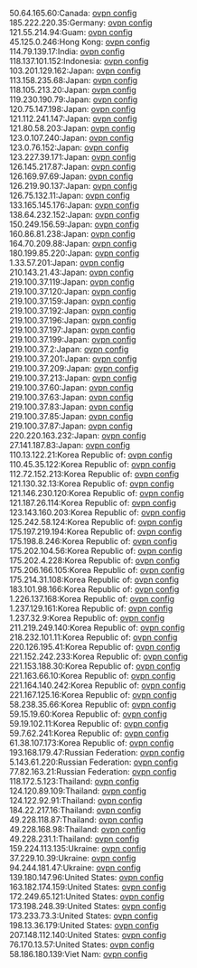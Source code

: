 50.64.165.60:Canada: [ovpn config](vpn/50_64_165_60.ovpn)  
185.222.220.35:Germany: [ovpn config](vpn/185_222_220_35.ovpn)  
121.55.214.94:Guam: [ovpn config](vpn/121_55_214_94.ovpn)  
45.125.0.246:Hong Kong: [ovpn config](vpn/45_125_0_246.ovpn)  
114.79.139.17:India: [ovpn config](vpn/114_79_139_17.ovpn)  
118.137.101.152:Indonesia: [ovpn config](vpn/118_137_101_152.ovpn)  
103.201.129.162:Japan: [ovpn config](vpn/103_201_129_162.ovpn)  
113.158.235.68:Japan: [ovpn config](vpn/113_158_235_68.ovpn)  
118.105.213.20:Japan: [ovpn config](vpn/118_105_213_20.ovpn)  
119.230.190.79:Japan: [ovpn config](vpn/119_230_190_79.ovpn)  
120.75.147.198:Japan: [ovpn config](vpn/120_75_147_198.ovpn)  
121.112.241.147:Japan: [ovpn config](vpn/121_112_241_147.ovpn)  
121.80.58.203:Japan: [ovpn config](vpn/121_80_58_203.ovpn)  
123.0.107.240:Japan: [ovpn config](vpn/123_0_107_240.ovpn)  
123.0.76.152:Japan: [ovpn config](vpn/123_0_76_152.ovpn)  
123.227.39.171:Japan: [ovpn config](vpn/123_227_39_171.ovpn)  
126.145.217.87:Japan: [ovpn config](vpn/126_145_217_87.ovpn)  
126.169.97.69:Japan: [ovpn config](vpn/126_169_97_69.ovpn)  
126.219.90.137:Japan: [ovpn config](vpn/126_219_90_137.ovpn)  
126.75.132.11:Japan: [ovpn config](vpn/126_75_132_11.ovpn)  
133.165.145.176:Japan: [ovpn config](vpn/133_165_145_176.ovpn)  
138.64.232.152:Japan: [ovpn config](vpn/138_64_232_152.ovpn)  
150.249.156.59:Japan: [ovpn config](vpn/150_249_156_59.ovpn)  
160.86.81.238:Japan: [ovpn config](vpn/160_86_81_238.ovpn)  
164.70.209.88:Japan: [ovpn config](vpn/164_70_209_88.ovpn)  
180.199.85.220:Japan: [ovpn config](vpn/180_199_85_220.ovpn)  
1.33.57.201:Japan: [ovpn config](vpn/1_33_57_201.ovpn)  
210.143.21.43:Japan: [ovpn config](vpn/210_143_21_43.ovpn)  
219.100.37.119:Japan: [ovpn config](vpn/219_100_37_119.ovpn)  
219.100.37.120:Japan: [ovpn config](vpn/219_100_37_120.ovpn)  
219.100.37.159:Japan: [ovpn config](vpn/219_100_37_159.ovpn)  
219.100.37.192:Japan: [ovpn config](vpn/219_100_37_192.ovpn)  
219.100.37.196:Japan: [ovpn config](vpn/219_100_37_196.ovpn)  
219.100.37.197:Japan: [ovpn config](vpn/219_100_37_197.ovpn)  
219.100.37.199:Japan: [ovpn config](vpn/219_100_37_199.ovpn)  
219.100.37.2:Japan: [ovpn config](vpn/219_100_37_2.ovpn)  
219.100.37.201:Japan: [ovpn config](vpn/219_100_37_201.ovpn)  
219.100.37.209:Japan: [ovpn config](vpn/219_100_37_209.ovpn)  
219.100.37.213:Japan: [ovpn config](vpn/219_100_37_213.ovpn)  
219.100.37.60:Japan: [ovpn config](vpn/219_100_37_60.ovpn)  
219.100.37.63:Japan: [ovpn config](vpn/219_100_37_63.ovpn)  
219.100.37.83:Japan: [ovpn config](vpn/219_100_37_83.ovpn)  
219.100.37.85:Japan: [ovpn config](vpn/219_100_37_85.ovpn)  
219.100.37.87:Japan: [ovpn config](vpn/219_100_37_87.ovpn)  
220.220.163.232:Japan: [ovpn config](vpn/220_220_163_232.ovpn)  
27.141.187.83:Japan: [ovpn config](vpn/27_141_187_83.ovpn)  
110.13.122.21:Korea Republic of: [ovpn config](vpn/110_13_122_21.ovpn)  
110.45.35.122:Korea Republic of: [ovpn config](vpn/110_45_35_122.ovpn)  
112.72.152.213:Korea Republic of: [ovpn config](vpn/112_72_152_213.ovpn)  
121.130.32.13:Korea Republic of: [ovpn config](vpn/121_130_32_13.ovpn)  
121.146.230.120:Korea Republic of: [ovpn config](vpn/121_146_230_120.ovpn)  
121.187.26.114:Korea Republic of: [ovpn config](vpn/121_187_26_114.ovpn)  
123.143.160.203:Korea Republic of: [ovpn config](vpn/123_143_160_203.ovpn)  
125.242.58.124:Korea Republic of: [ovpn config](vpn/125_242_58_124.ovpn)  
175.197.219.194:Korea Republic of: [ovpn config](vpn/175_197_219_194.ovpn)  
175.198.8.246:Korea Republic of: [ovpn config](vpn/175_198_8_246.ovpn)  
175.202.104.56:Korea Republic of: [ovpn config](vpn/175_202_104_56.ovpn)  
175.202.4.228:Korea Republic of: [ovpn config](vpn/175_202_4_228.ovpn)  
175.206.166.105:Korea Republic of: [ovpn config](vpn/175_206_166_105.ovpn)  
175.214.31.108:Korea Republic of: [ovpn config](vpn/175_214_31_108.ovpn)  
183.101.98.166:Korea Republic of: [ovpn config](vpn/183_101_98_166.ovpn)  
1.226.137.168:Korea Republic of: [ovpn config](vpn/1_226_137_168.ovpn)  
1.237.129.161:Korea Republic of: [ovpn config](vpn/1_237_129_161.ovpn)  
1.237.32.9:Korea Republic of: [ovpn config](vpn/1_237_32_9.ovpn)  
211.219.249.140:Korea Republic of: [ovpn config](vpn/211_219_249_140.ovpn)  
218.232.101.11:Korea Republic of: [ovpn config](vpn/218_232_101_11.ovpn)  
220.126.195.41:Korea Republic of: [ovpn config](vpn/220_126_195_41.ovpn)  
221.152.242.233:Korea Republic of: [ovpn config](vpn/221_152_242_233.ovpn)  
221.153.188.30:Korea Republic of: [ovpn config](vpn/221_153_188_30.ovpn)  
221.163.66.10:Korea Republic of: [ovpn config](vpn/221_163_66_10.ovpn)  
221.164.140.242:Korea Republic of: [ovpn config](vpn/221_164_140_242.ovpn)  
221.167.125.16:Korea Republic of: [ovpn config](vpn/221_167_125_16.ovpn)  
58.238.35.66:Korea Republic of: [ovpn config](vpn/58_238_35_66.ovpn)  
59.15.19.60:Korea Republic of: [ovpn config](vpn/59_15_19_60.ovpn)  
59.19.102.11:Korea Republic of: [ovpn config](vpn/59_19_102_11.ovpn)  
59.7.62.241:Korea Republic of: [ovpn config](vpn/59_7_62_241.ovpn)  
61.38.107.173:Korea Republic of: [ovpn config](vpn/61_38_107_173.ovpn)  
193.168.179.47:Russian Federation: [ovpn config](vpn/193_168_179_47.ovpn)  
5.143.61.220:Russian Federation: [ovpn config](vpn/5_143_61_220.ovpn)  
77.82.163.21:Russian Federation: [ovpn config](vpn/77_82_163_21.ovpn)  
118.172.5.123:Thailand: [ovpn config](vpn/118_172_5_123.ovpn)  
124.120.89.109:Thailand: [ovpn config](vpn/124_120_89_109.ovpn)  
124.122.92.91:Thailand: [ovpn config](vpn/124_122_92_91.ovpn)  
184.22.217.16:Thailand: [ovpn config](vpn/184_22_217_16.ovpn)  
49.228.118.87:Thailand: [ovpn config](vpn/49_228_118_87.ovpn)  
49.228.168.98:Thailand: [ovpn config](vpn/49_228_168_98.ovpn)  
49.228.231.1:Thailand: [ovpn config](vpn/49_228_231_1.ovpn)  
159.224.113.135:Ukraine: [ovpn config](vpn/159_224_113_135.ovpn)  
37.229.10.39:Ukraine: [ovpn config](vpn/37_229_10_39.ovpn)  
94.244.181.47:Ukraine: [ovpn config](vpn/94_244_181_47.ovpn)  
139.180.147.96:United States: [ovpn config](vpn/139_180_147_96.ovpn)  
163.182.174.159:United States: [ovpn config](vpn/163_182_174_159.ovpn)  
172.249.65.121:United States: [ovpn config](vpn/172_249_65_121.ovpn)  
173.198.248.39:United States: [ovpn config](vpn/173_198_248_39.ovpn)  
173.233.73.3:United States: [ovpn config](vpn/173_233_73_3.ovpn)  
198.13.36.179:United States: [ovpn config](vpn/198_13_36_179.ovpn)  
207.148.112.140:United States: [ovpn config](vpn/207_148_112_140.ovpn)  
76.170.13.57:United States: [ovpn config](vpn/76_170_13_57.ovpn)  
58.186.180.139:Viet Nam: [ovpn config](vpn/58_186_180_139.ovpn)  
